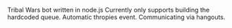Tribal Wars bot written in node.js
Currently only supports building the hardcoded queue.
Automatic thropies event.
Communicating via hangouts.
